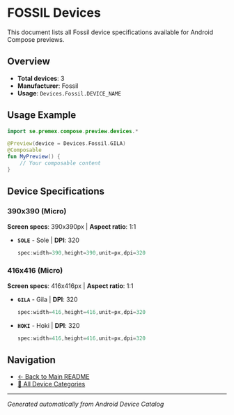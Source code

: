 # FOSSIL Devices

This document lists all Fossil device specifications available for Android Compose previews.

## Overview

- **Total devices**: 3
- **Manufacturer**: Fossil
- **Usage**: `Devices.Fossil.DEVICE_NAME`

## Usage Example

```kotlin
import se.premex.compose.preview.devices.*

@Preview(device = Devices.Fossil.GILA)
@Composable
fun MyPreview() {
    // Your composable content
}
```

## Device Specifications

### 390x390 (Micro)

**Screen specs**: 390x390px | **Aspect ratio**: 1:1

- **`SOLE`** - Sole | **DPI**: 320
  ```kotlin
  spec:width=390,height=390,unit=px,dpi=320
  ```

### 416x416 (Micro)

**Screen specs**: 416x416px | **Aspect ratio**: 1:1

- **`GILA`** - Gila | **DPI**: 320
  ```kotlin
  spec:width=416,height=416,unit=px,dpi=320
  ```

- **`HOKI`** - Hoki | **DPI**: 320
  ```kotlin
  spec:width=416,height=416,unit=px,dpi=320
  ```

## Navigation

- [← Back to Main README](../../README.md)
- [📱 All Device Categories](../README.md)

---
*Generated automatically from Android Device Catalog*
